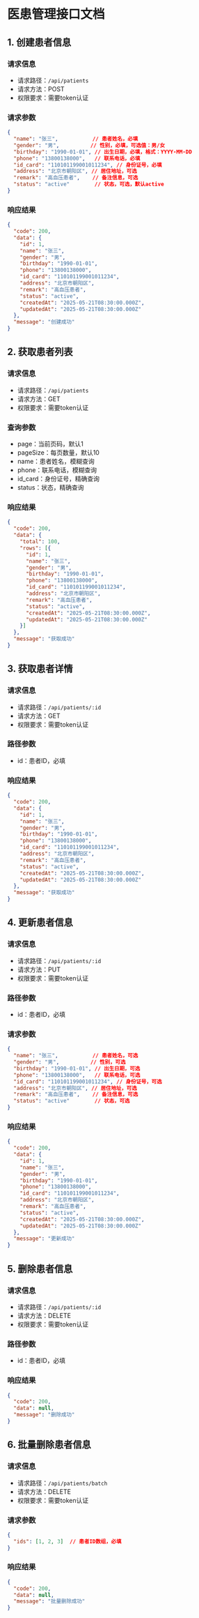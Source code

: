 # 医患管理接口文档

## 1. 创建患者信息

### 请求信息
- 请求路径：`/api/patients`
- 请求方法：POST
- 权限要求：需要token认证

### 请求参数
```json
{
  "name": "张三",           // 患者姓名，必填
  "gender": "男",          // 性别，必填，可选值：男/女
  "birthday": "1990-01-01", // 出生日期，必填，格式：YYYY-MM-DD
  "phone": "13800138000",   // 联系电话，必填
  "id_card": "110101199001011234", // 身份证号，必填
  "address": "北京市朝阳区", // 居住地址，可选
  "remark": "高血压患者",    // 备注信息，可选
  "status": "active"        // 状态，可选，默认active
}
```

### 响应结果
```json
{
  "code": 200,
  "data": {
    "id": 1,
    "name": "张三",
    "gender": "男",
    "birthday": "1990-01-01",
    "phone": "13800138000",
    "id_card": "110101199001011234",
    "address": "北京市朝阳区",
    "remark": "高血压患者",
    "status": "active",
    "createdAt": "2025-05-21T08:30:00.000Z",
    "updatedAt": "2025-05-21T08:30:00.000Z"
  },
  "message": "创建成功"
}
```

## 2. 获取患者列表

### 请求信息
- 请求路径：`/api/patients`
- 请求方法：GET
- 权限要求：需要token认证

### 查询参数
- page：当前页码，默认1
- pageSize：每页数量，默认10
- name：患者姓名，模糊查询
- phone：联系电话，模糊查询
- id_card：身份证号，精确查询
- status：状态，精确查询

### 响应结果
```json
{
  "code": 200,
  "data": {
    "total": 100,
    "rows": [{
      "id": 1,
      "name": "张三",
      "gender": "男",
      "birthday": "1990-01-01",
      "phone": "13800138000",
      "id_card": "110101199001011234",
      "address": "北京市朝阳区",
      "remark": "高血压患者",
      "status": "active",
      "createdAt": "2025-05-21T08:30:00.000Z",
      "updatedAt": "2025-05-21T08:30:00.000Z"
    }]
  },
  "message": "获取成功"
}
```

## 3. 获取患者详情

### 请求信息
- 请求路径：`/api/patients/:id`
- 请求方法：GET
- 权限要求：需要token认证

### 路径参数
- id：患者ID，必填

### 响应结果
```json
{
  "code": 200,
  "data": {
    "id": 1,
    "name": "张三",
    "gender": "男",
    "birthday": "1990-01-01",
    "phone": "13800138000",
    "id_card": "110101199001011234",
    "address": "北京市朝阳区",
    "remark": "高血压患者",
    "status": "active",
    "createdAt": "2025-05-21T08:30:00.000Z",
    "updatedAt": "2025-05-21T08:30:00.000Z"
  },
  "message": "获取成功"
}
```

## 4. 更新患者信息

### 请求信息
- 请求路径：`/api/patients/:id`
- 请求方法：PUT
- 权限要求：需要token认证

### 路径参数
- id：患者ID，必填

### 请求参数
```json
{
  "name": "张三",           // 患者姓名，可选
  "gender": "男",          // 性别，可选
  "birthday": "1990-01-01", // 出生日期，可选
  "phone": "13800138000",   // 联系电话，可选
  "id_card": "110101199001011234", // 身份证号，可选
  "address": "北京市朝阳区", // 居住地址，可选
  "remark": "高血压患者",    // 备注信息，可选
  "status": "active"        // 状态，可选
}
```

### 响应结果
```json
{
  "code": 200,
  "data": {
    "id": 1,
    "name": "张三",
    "gender": "男",
    "birthday": "1990-01-01",
    "phone": "13800138000",
    "id_card": "110101199001011234",
    "address": "北京市朝阳区",
    "remark": "高血压患者",
    "status": "active",
    "createdAt": "2025-05-21T08:30:00.000Z",
    "updatedAt": "2025-05-21T08:30:00.000Z"
  },
  "message": "更新成功"
}
```

## 5. 删除患者信息

### 请求信息
- 请求路径：`/api/patients/:id`
- 请求方法：DELETE
- 权限要求：需要token认证

### 路径参数
- id：患者ID，必填

### 响应结果
```json
{
  "code": 200,
  "data": null,
  "message": "删除成功"
}
```

## 6. 批量删除患者信息

### 请求信息
- 请求路径：`/api/patients/batch`
- 请求方法：DELETE
- 权限要求：需要token认证

### 请求参数
```json
{
  "ids": [1, 2, 3]  // 患者ID数组，必填
}
```

### 响应结果
```json
{
  "code": 200,
  "data": null,
  "message": "批量删除成功"
}
``` 
